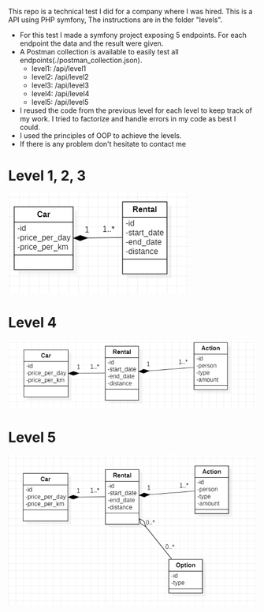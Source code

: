 This repo is a technical test I did for a company where I was hired.
This is a API using PHP symfony, The instructions are in the folder "levels".

- For this test I made a symfony project exposing 5 endpoints. For each endpoint the data and the result were given.
- A Postman collection is available to easily test all endpoints(./postman_collection.json).
    - level1: /api/level1
    - level2: /api/level2
    - level3: /api/level3
    - level4: /api/level4
    - level5: /api/level5
- I reused the code from the previous level for each level to keep track of my work. I tried to factorize and handle errors in my code as best I could.
- I used the principles of OOP to achieve the levels.
- If there is any problem don't hesitate to contact me


# Level 1, 2, 3
![level1](./ressources/uml_level1.PNG)

# Level 4
![level4](./ressources/uml_level4.PNG)

# Level 5
![level4](./ressources/uml_level5.PNG)
